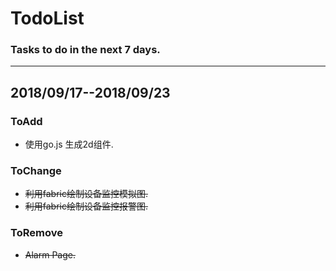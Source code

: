 # TodoList

### Tasks to do in the next 7 days.
-----


## 2018/09/17--2018/09/23

### ToAdd
- 使用go.js 生成2d组件.


### ToChange
- ~~利用fabric绘制设备监控模拟图.~~
- ~~利用fabric绘制设备监控报警图.~~

### ToRemove
- ~~Alarm Page.~~


